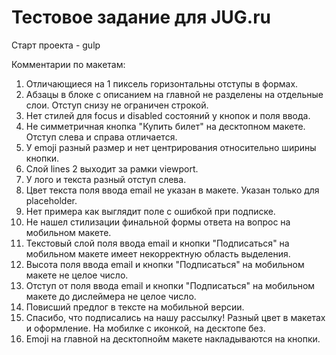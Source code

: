 # Тестовое задание для JUG.ru

Старт проекта - gulp

Комментарии по макетам:
1) Отличающиеся на 1 пиксель горизонтальны отступы в формах.
2) Абзацы в блоке с описанием на главной не разделены на отдельные слои. Отступ снизу не ограничен строкой.
3) Нет стилей для focus и disabled состояний у кнопок и поля ввода.
4) Не симметричная кнопка "Купить билет" на десктопном макете. Отступ слева и справа отличается.
5) У emoji разный размер и нет центрирования относительно ширины кнопки.
6) Слой lines 2 выходит за рамки viewport.
7) У лого и текста разный отступ слева.
8) Цвет текста поля ввода email не указан в макете. Указан только для placeholder.
9) Нет примера как выглядит поле с ошибкой при подписке.
13) Не нашел стилизации финальной формы ответа на вопрос на мобильном макете.
14) Текстовый слой поля ввода email и кнопки "Подписаться" на мобильном макете имеет некорректную область выделения.
15) Высота поля ввода email и кнопки "Подписаться" на мобильном макете не целое число.
16) Отступ от поля ввода email и кнопки "Подписаться" на мобильном макете до дислеймера не целое число.
17) Повисший предлог в тексте на мобильной версии.
18) Спасибо, что подписались на нашу рассылку! Разный цвет в макетах и оформление. На мобилке с иконкой, на десктопе без.
20) Emoji на главной на десктопнойм макете накладываются на кнопки.

